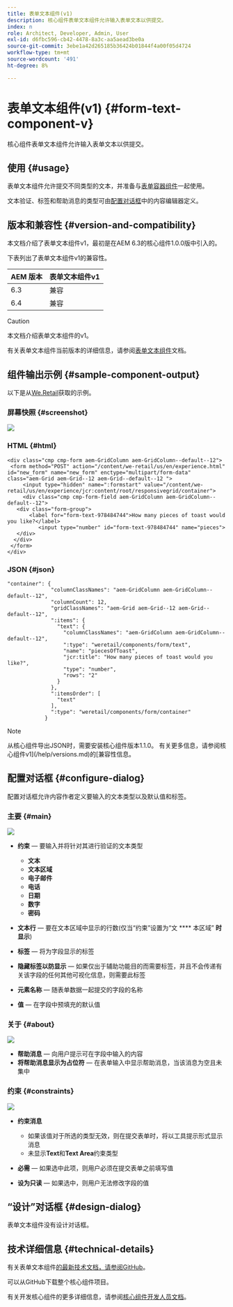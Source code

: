 ```yaml
---
title: 表单文本组件(v1)
description: 核心组件表单文本组件允许输入表单文本以供提交。
index: n
role: Architect, Developer, Admin, User
exl-id: d6fbc596-cb42-4478-8a3c-aa5aead3be0a
source-git-commit: 3ebe1a42d265185b36424b01844f4a00f05d4724
workflow-type: tm+mt
source-wordcount: '491'
ht-degree: 8%

---
```


# 表单文本组件(v1) {#form-text-component-v}

核心组件表单文本组件允许输入表单文本以供提交。

## 使用 {#usage}

表单文本组件允许提交不同类型的文本，并准备与[表单容器组件](form-container-v1.md)一起使用。

文本验证、标签和帮助消息的类型可由[配置对话框](#configure-dialog)中的内容编辑器定义。

## 版本和兼容性 {#version-and-compatibility}

本文档介绍了表单文本组件v1，最初是在AEM 6.3的核心组件1.0.0版中引入的。

下表列出了表单文本组件v1的兼容性。

| AEM 版本 | 表单文本组件v1 |
|--- |--- |
| 6.3 | 兼容 |
| 6.4 | 兼容 |

>[!CAUTION]
>
>本文档介绍表单文本组件的v1。
>
>有关表单文本组件当前版本的详细信息，请参阅[表单文本组件](/help/components/forms/form-text.md)文档。

## 组件输出示例 {#sample-component-output}

以下是从[We.Retail](https://helpx.adobe.com/experience-manager/6-4/sites/developing/using/we-retail.html)获取的示例。

### 屏幕快照 {#screenshot}

![](/help/assets/chlimage_1-22.png)

### HTML {#html}

```
<div class="cmp cmp-form aem-GridColumn aem-GridColumn--default--12">
 <form method="POST" action="/content/we-retail/us/en/experience.html" id="new_form" name="new_form" enctype="multipart/form-data" class="aem-Grid aem-Grid--12 aem-Grid--default--12 ">
     <input type="hidden" name=":formstart" value="/content/we-retail/us/en/experience/jcr:content/root/responsivegrid/container">
     <div class="cmp cmp-form-field aem-GridColumn aem-GridColumn--default--12">
   <div class="form-group">
       <label for="form-text-978484744">How many pieces of toast would you like?</label>
          <input type="number" id="form-text-978484744" name="pieces">
   </div>
  </div>
 </form>
</div>
```

### JSON {#json}

```
"container": {
              "columnClassNames": "aem-GridColumn aem-GridColumn--default--12",
              "columnCount": 12,
              "gridClassNames": "aem-Grid aem-Grid--12 aem-Grid--default--12",
              ":items": {
                "text": {
                  "columnClassNames": "aem-GridColumn aem-GridColumn--default--12",
                  ":type": "weretail/components/form/text",
                  "name": "piecesOfToast",
                  "jcr:title": "How many pieces of toast would you like?",
                  "type": "number",
                  "rows": "2"
                }
              },
              ":itemsOrder": [
                "text"
              ],
              ":type": "weretail/components/form/container"
            }
```

>[!NOTE]
>
>从核心组件导出JSON时，需要安装核心组件版本1.1.0。 有关更多信息，请参阅核心组件v1](/help/versions.md)的[兼容性信息。

## 配置对话框 {#configure-dialog}

配置对话框允许内容作者定义要输入的文本类型以及默认值和标签。

### 主要 {#main}

![](/help/assets/chlimage_1-23.png)

* **约束**  — 要输入并将针对其进行验证的文本类型

   * **文本**
   * **文本区域**
   * **电子邮件**
   * **电话**
   * **日期**
   * **数字**
   * **密码**

* **文本行**  — 要在文本区域中显示的行数(仅当“约束”设置为“文 **** 本区域” **时显示**)

* **标签**  — 将为字段显示的标签
* **隐藏标签以防显示**  — 如果仅出于辅助功能目的而需要标签，并且不会传递有关该字段的任何其他可视化信息，则需要此标签
* **元素名称**  — 随表单数据一起提交的字段的名称
* **值**  — 在字段中预填充的默认值

### 关于 {#about}

![](/help/assets/chlimage_1-24.png)

* **帮助消息**  — 向用户提示可在字段中输入的内容
* **将帮助消息显示为占位符**  — 在表单输入中显示帮助消息，当该消息为空且未集中

### 约束 {#constraints}

![](/help/assets/chlimage_1-25.png)

* **约束消息**

   * 如果该值对于所选的类型无效，则在提交表单时，将以工具提示形式显示消息
   * 未显示&#x200B;**Text**&#x200B;和&#x200B;**Text Area**&#x200B;约束类型

* **必需**  — 如果选中此项，则用户必须在提交表单之前填写值
* **设为只读**  — 如果选中，则用户无法修改字段的值

## “设计”对话框 {#design-dialog}

表单文本组件没有设计对话框。

## 技术详细信息 {#technical-details}

有关表单文本组件[的最新技术文档，请参阅GitHub](https://github.com/adobe/aem-core-wcm-components/tree/master/content/src/content/jcr_root/apps/core/wcm/components/form/text/v1/text)。

可以从GitHub下载整个核心组件项目。

有关开发核心组件的更多详细信息，请参阅[核心组件开发人员文档](/help/developing/overview.md)。
